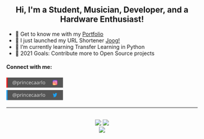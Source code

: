 <div align="center">
   <h2>Hi, I'm a Student, Musician, Developer, and a Hardware Enthusiast!</h2>
</div>


- 📝 Get to know me with my <a href="https://princecaarlo.tech/" target="_blank">Portfolio</a>
- 📎 I just launched my URL Shortener <a href="https://joog.uno">Joog!</a>
- 🐍 I’m currently learning Transfer Learning in Python
- 🥅 2021 Goals: Contribute more to Open Source projects

#### **Connect with me:**

[<img alt="princejoogie | Instagram" height="30px" src="./assets/instagram.svg" />][instagram]
<br />
[<img alt="princejoogie | Twitter" height="30px" src="./assets/twitter.svg" />][twitter]

---
<br />
<div align="center">
   <img width="400" src="https://github-readme-stats.vercel.app/api?username=princejoogie&count_private=true&include_all_commits=true&show_icons=true&hide_border=true&title_color=58A6FF&icon_color=1F6FEB&text_color=C3D1D9&bg_color=0D1117" />
   <img width="400" src="https://github-readme-streak-stats.herokuapp.com/?user=princejoogie&hide_border=true&show_icons=true&currStreakNum=58A6FF&sideNums=58A6FF&border=1F6FEB&currStreakLabel=C3D1D9&background=0D1117&sideLabels=C3D1D9&dates=58A6FF" />
</div>

<div align="center">  
  <img width="400" src="https://github-readme-stats.vercel.app/api/top-langs/?username=princejoogie&layout=compact&theme=onedark&hide_border=true&hide=java,dart,javascript,php,html,css,scss&title_color=58A6FF&icon_color=1F6FEB&text_color=C3D1D9&bg_color=0D1117" />
</div>

[twitter]: https://twitter.com/princecaarlo
[youtube]: https://www.youtube.com/channel/UCAYlSiZecXQhbuzzMFZ7ekQ
[instagram]: https://www.instagram.com/princecaarlo/
